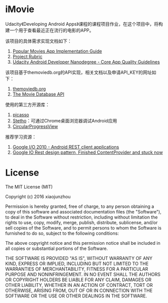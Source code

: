 # iMovie
Udacity《Developing Android Apps》课程的课程项目作业，在这个项目中，将构建一个用于查看最近正在流行的电影的APP。

该项目的具体需求实现文档如下：

 1. [Popular Movies App Implementation Guide](https://docs.google.com/document/d/1ZlN1fUsCSKuInLECcJkslIqvpKlP7jWL2TP9m6UiA6I/pub?embedded=true)
 2. [Project Rubric](https://docs.google.com/document/d/1qY8bAkE-U29KW438FFIf1V4g5vdjIazyvz_atp_8H1Q/pub?embedded=true)
 3. [Udacity Android Developer Nanodegree - Core App Quality Guidelines](http://udacity.github.io/android-nanodegree-guidelines/core.html)
 
该项目基于themoviedb.org的API实现，相关文档以及申请API_KEY的网址如下：

1. [themoviedb.org](https://www.themoviedb.org/documentation/api)
2. [The Movie Database API](http://docs.themoviedb.apiary.io/#reference/configuration)

使用的第三方开源库：

1. [picasso](http://square.github.io/picasso/)
2. [Stetho](http://facebook.github.io/stetho/)：可通过Chrome桌面浏览器调试Android应用
3. [CircularProgressView](https://github.com/rahatarmanahmed/CircularProgressView)

推荐学习资源：

1. [Google I/O 2010 - Android REST client applications](https://www.youtube.com/watch?v=xHXn3Kg2IQE)
2. [Google IO Rest design pattern, Finished ContentProvider and stuck now](http://stackoverflow.com/questions/9112658/google-io-rest-design-pattern-finished-contentprovider-and-stuck-now)

# License

The MIT License (MIT)

Copyright (c) 2016 xiaojunzhou

Permission is hereby granted, free of charge, to any person obtaining a copy
of this software and associated documentation files (the "Software"), to deal
in the Software without restriction, including without limitation the rights
to use, copy, modify, merge, publish, distribute, sublicense, and/or sell
copies of the Software, and to permit persons to whom the Software is
furnished to do so, subject to the following conditions:

The above copyright notice and this permission notice shall be included in all
copies or substantial portions of the Software.

THE SOFTWARE IS PROVIDED "AS IS", WITHOUT WARRANTY OF ANY KIND, EXPRESS OR
IMPLIED, INCLUDING BUT NOT LIMITED TO THE WARRANTIES OF MERCHANTABILITY,
FITNESS FOR A PARTICULAR PURPOSE AND NONINFRINGEMENT. IN NO EVENT SHALL THE
AUTHORS OR COPYRIGHT HOLDERS BE LIABLE FOR ANY CLAIM, DAMAGES OR OTHER
LIABILITY, WHETHER IN AN ACTION OF CONTRACT, TORT OR OTHERWISE, ARISING FROM,
OUT OF OR IN CONNECTION WITH THE SOFTWARE OR THE USE OR OTHER DEALINGS IN THE
SOFTWARE.
